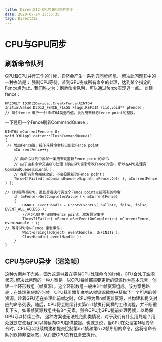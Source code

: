 ```yaml
---
title: DirectX12-CPU与GPU间的同步
date: 2020-05-24 13:35:35
tags: DirectX12
---
```

# CPU与GPU同步
## 刷新命令队列
GPU和CPU并行工作的时候，自然会产生一系列的同步问题。
解决此问题其中的一种办法是： 强制CPU等待，直到GPU完成所有命令的处理，达到某个指定的Fence点为止。我们称之为：刷新命令队列，可以通过fence实现这一点。
创建fence：
~~~
HRESULT ID3D12Device::CreateFence(UINT64 InitialValue,D3D12_FENCE_FLAGS Flags,REFIID riid,void** pFence);
// 每个fence 维护一个UINT64类型的值，此为用来标记fence point的整数。
~~~

一下是用一个Fence刷新CommandQueue；
~~~
UINT64 mCurrentFence = 0;
void D3DApplication::FlushCommandQueue()
{
 // 增加Fence值，接下来将命令标记到此Fence point
    mCurrentFence++; 
	
    // 向命令队列中添加一条用来设置新Fence point的命令
    // 由于这条命令交由GPU处理（即由GPU端来修改Fence的值），所以在GPU处理完CommandQueue此Signal();
    // 在所有命令完成之前，不会设置新的Fence point；
    ThrowIfFailed( mCommandQueue->Signal( mFence.Get( ), mCurrentFence ) );

// CPU端等待GPU，直到后者执行完这个Fence point之前所有的命令
	if (mFence->GetCompletedValue() < mCurrentFence)
	{
		HANDLE eventHandle = CreateEventEx( nullptr, false, false, EVENT_ALL_ACCESS );
        //若GPU命中当前的Fence point，激发预定事件
		ThrowIfFailed( mFence->SetEventOnCompletion( mCurrentFence, eventHandle ) );
// 等待GPU命中Fence 激发事件；
		WaitForSingleObject( eventHandle, INFINITE );
		CloseHandle( eventHandle );
	}
}
~~~
## CPU与GPU异步（渲染帧）
这种方案并不完美，因为这意味着在等待GPU处理命令的时候，CPU会处于空闲状态.
解决此问题的一种方案是：以CPU每帧都需要更新的资源作为基本元素，创建一个环形数组（帧资源）。这个环形数组一般由3个帧资源组成。该方案思路是：在处理第n帧的时候，CPU将周而复始地从帧资源数组中获取下一个可用的帧资源。趁着GPU还在处理此前帧之时，CPU将为第n帧更新资源，并构建和提交对应的命令列表。随后，CPU将会继续针对第n+1帧执行同样的工作流程，并不断重复下去。如果帧资源数组共有3个元素，则令CPU比GPU提前处理两帧，以确保GPU可以持续工作。
    这种方案也无法杜绝此类情况，对于我们有什么用处呢？用处就是它使我们可以持续向GPU提供数据。也就是说，当GPU在处理第N帧的命令时，CPU可以继续构建和提交绘制第n+1帧和第n+2帧所用的命令。这将令命令队列保持非空状态，从而使GPU总有任务去执行。